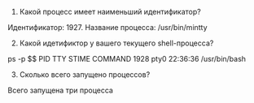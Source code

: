 1. Какой процесс имеет наименьший идентификатор?
 
Идентификатор: 1927. Название процесса: /usr/bin/mintty

2. Какой идетификтор у вашего текущего shell-процесса?
 
 ps -p $$
      PID  TTY         STIME COMMAND
      1928 pty0       22:36:36 /usr/bin/bash



3. Сколько всего запущено процессов?

Всего запущена три процесса